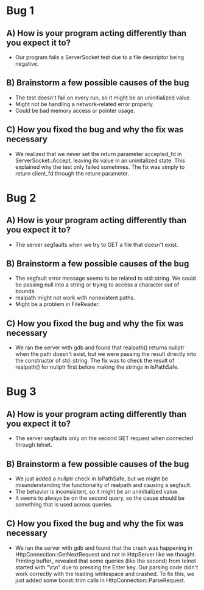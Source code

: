 # Bug 1

## A) How is your program acting differently than you expect it to?
- Our program fails a ServerSocket test due to a file descriptor
  being negative.

## B) Brainstorm a few possible causes of the bug
- The test doesn't fail on every run, so it might be an uninitialized value.
- Might not be handling a network-related error properly.
- Could be bad memory access or pointer usage.

## C) How you fixed the bug and why the fix was necessary
- We realized that we never set the return parameter accepted_fd in 
  ServerSocket::Accept, leaving its value in an uninitalized state.
  This explained why the test only failed sometimes. The fix was
  simply to return client_fd through the return parameter.


# Bug 2

## A) How is your program acting differently than you expect it to?
- The server segfaults when we try to GET a file that doesn't exist.

## B) Brainstorm a few possible causes of the bug
- The segfault error message seems to be related to std::string. We could be
  passing null into a string or trying to access a character out of bounds.
- realpath might not work with nonexistent paths.
- Might be a problem in FileReader.

## C) How you fixed the bug and why the fix was necessary
- We ran the server with gdb and found that realpath() returns nullptr
  when the path doesn't exist, but we were passing the result directly
  into the constructor of std::string. The fix was to check the result
  of realpath() for nullptr first before making the strings in IsPathSafe.


# Bug 3

## A) How is your program acting differently than you expect it to?
- The server segfaults only on the second GET request when connected 
  through telnet.

## B) Brainstorm a few possible causes of the bug
- We just added a nullptr check in IsPathSafe, but we might be misunderstanding
  the functionality of realpath and causing a segfault.
- The behavior is inconsistent, so it might be an uninitialized value.
- It seems to always be on the second query, so the cause should be something
  that is used across queries.

## C) How you fixed the bug and why the fix was necessary
- We ran the server with gdb and found that the crash was happening in
  HttpConnection::GetNextRequest and not in HttpServer like we thought.
  Printing buffer_ revealed that some queries (like the second) from telnet
  started with "\r\n" due to pressing the Enter key. Our parsing code
  didn't work correctly with the leading whitespace and crashed. To fix
  this, we just added some boost::trim calls in HttpConnection::ParseRequest.

